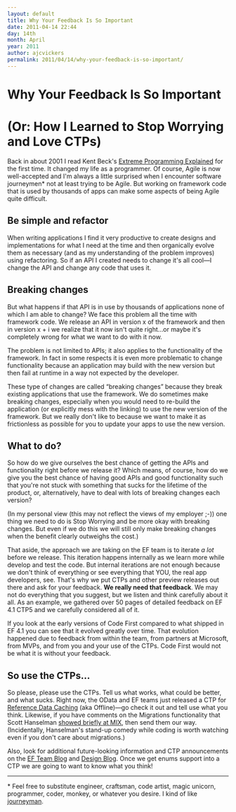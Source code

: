 ```yaml
---
layout: default
title: Why Your Feedback Is So Important
date: 2011-04-14 22:44
day: 14th
month: April
year: 2011
author: ajcvickers
permalink: 2011/04/14/why-your-feedback-is-so-important/
---
```


# Why Your Feedback Is So Important
# (Or: How I Learned to Stop Worrying and Love CTPs)

<p>Back in about 2001 I read Kent Beck's <a href="http://www.amazon.com/Extreme-Programming-Explained-Embrace-Change/dp/0321278658/ref=sr_1_1?ie=UTF8&qid=1302842370&sr=8-1">Extreme Programming Explained</a> for the first time. It changed my life as a programmer. Of course, Agile is now well-accepted and I'm always a little surprised when I encounter software journeymen* not at least trying to be Agile. But working on framework code that is used by thousands of apps can make some aspects of being Agile quite difficult.</p><h2>Be simple and refactor</h2>  <p>When writing applications I find it very productive to create designs and implementations for what I need at the time and then organically evolve them as necessary (and as my understanding of the problem improves) using refactoring. So if an API I created needs to change it's all cool—I change the API and change any code that uses it.</p>  <h2>Breaking changes</h2>  <p>But what happens if that API is in use by thousands of applications none of which I am able to change? We face this problem all the time with framework code. We release an API in version x of the framework and then in version x + i we realize that it now isn't quite right…or maybe it's completely wrong for what we want to do with it now.</p>  <p>The problem is not limited to APIs; it also applies to the functionality of the framework. In fact in some respects it is even more problematic to change functionality because an application may build with the new version but then fail at runtime in a way not expected by the developer.</p>  <p>These type of changes are called “breaking changes” because they break existing applications that use the framework. We do sometimes make breaking changes, especially when you would need to re-build the application (or explicitly mess with the linking) to use the new version of the framework. But we really don't like to because we want to make it as frictionless as possible for you to update your apps to use the new version.</p>  <h2>What to do?</h2>  <p>So how do we give ourselves the best chance of getting the APIs and functionality right before we release it? Which means, of course, how do we give you the best chance of having good APIs and good functionality such that you're not stuck with something that sucks for the lifetime of the product, or, alternatively, have to deal with lots of breaking changes each version?</p>  <p>(In my personal view (this may not reflect the views of my employer ;-)) one thing we need to do is Stop Worrying and be more okay with breaking changes. But even if we do this we will still only make breaking changes when the benefit clearly outweighs the cost.)</p>  <p>That aside, the approach we are taking on the EF team is to iterate <em>a lot </em>before we release. This iteration happens internally as we learn more while develop and test the code. But internal iterations are not enough because we don't think of everything or see everything that YOU, the real app developers, see. That's why we put CTPs and other preview releases out there and ask for your feedback. <strong>We really need that feedback</strong>. We may not do everything that you suggest, but we listen and think carefully about it all. As an example, we gathered over 50 pages of detailed feedback on EF 4.1 CTP5 and we carefully considered all of it.</p>  <p>If you look at the early versions of Code First compared to what shipped in EF 4.1 you can see that it evolved greatly over time. That evolution happened due to feedback from within the team, from partners at Microsoft, from MVPs, and from you and your use of the CTPs. Code First would not be what it is without your feedback.</p>  <h2>So use the CTPs…</h2>  <p>So please, please use the CTPs. Tell us what works, what could be better, and what sucks. Right now, the OData and EF teams just released a CTP for <a href="https://docs.microsoft.com/en-us/archive/blogs/astoriateam/using-microsoft-wcf-data-services-reference-data-caching-extensions-ctp">Reference Data Caching</a> (aka Offline)—go check it out and tell use what you think. Likewise, if you have comments on the Migrations functionality that Scott Hanselman <a href="http://channel9.msdn.com/events/mix/mix11/FRM02">showed briefly at MIX</a>, then send them our way. (Incidentally, Hanselman's stand-up comedy while coding is worth watching even if you don't care about migrations.)</p>  <p>Also, look for additional future-looking information and CTP announcements on the <a href="https://docs.microsoft.com/en-us/archive/blogs/adonet/">EF Team Blog</a> and <a href="https://docs.microsoft.com/en-us/archive/blogs/efdesign/">Design Blog</a>. Once we get enums support into a CTP we are going to want to know what you think!</p>  

---

<p>* Feel free to substitute engineer, craftsman, code artist, magic unicorn, programmer, coder, monkey, or whatever you desire. I kind of like <a href="http://en.wikipedia.org/wiki/Journeyman">journeyman</a>.</p>
